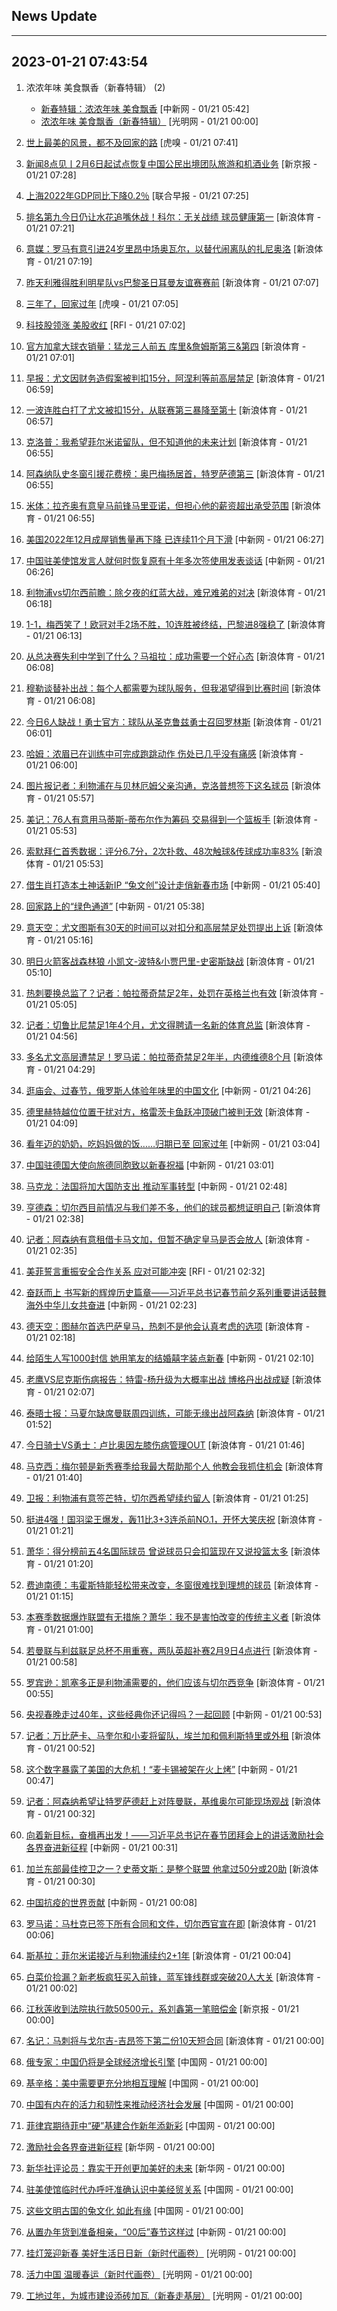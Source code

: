 ## News Update
---
2023-01-21 07:43:54
---
1. 浓浓年味 美食飘香（新春特辑） (2)
    +  <a target="_blank" href="http://www.chinanews.com//gn/2023/01-21/9939926.shtml">新春特辑：浓浓年味 美食飘香</a> [中新网 - 01/21 05:42]
    +  <a target="_blank" href="https://politics.gmw.cn/2023-01/21/content_36317409.htm">浓浓年味 美食飘香（新春特辑）</a> [光明网 - 01/21 00:00]

2. <a target="_blank" href="https://www.huxiu.com/article/774819.html">世上最美的风景，都不及回家的路</a> [虎嗅 - 01/21 07:41]
3. <a target="_blank" href="https://www.bjnews.com.cn/detail-167425686414185.html">新闻8点见丨2月6日起试点恢复中国公民出境团队旅游和机酒业务</a> [新京报 - 01/21 07:28]
4. <a target="_blank" href="https://www.zaobao.com/realtime/china/story20230121-1355433">上海2022年GDP同比下降0.2％</a> [联合早报 - 01/21 07:25]
5. <a target="_blank" href="https://k.sina.cn/article_2018499075_784fda0302001l4bv.html?from=sports&subch=osport">排名第九今日仍让水花追嘴休战！科尔：无关战绩 球员健康第一</a> [新浪体育 - 01/21 07:21]
6. <a target="_blank" href="https://k.sina.cn/article_2018499075_784fda0302001l4bt.html?from=sports&subch=osport">意媒：罗马有意引进24岁里昂中场奥瓦尔，以替代闹离队的扎尼奥洛</a> [新浪体育 - 01/21 07:19]
7. <a target="_blank" href="https://k.sina.cn/article_6320391439_m178b9850f03300yypq.html?from=sports&subch=osport">昨天利雅得胜利明星队vs巴黎圣日耳曼友谊赛赛前</a> [新浪体育 - 01/21 07:07]
8. <a target="_blank" href="https://www.huxiu.com/article/775355.html">三年了，回家过年</a> [虎嗅 - 01/21 07:05]
9. <a target="_blank" href="https://www.rfi.fr/cn/%E8%B4%A2%E7%BB%8F%E5%BF%AB%E8%AE%AF/20230120-%E5%8F%8D%E5%BC%B9%E5%9B%9E%E5%8D%87-%E6%AC%A7%E8%82%A1%E6%94%B6%E9%AB%98">科技股领涨 美股收红</a> [RFI - 01/21 07:02]
10. <a target="_blank" href="https://k.sina.cn/article_2018499075_784fda0302001l4bh.html?from=sports&subch=osport">官方加拿大球衣销量：猛龙三人前五 库里&詹姆斯第三&第四</a> [新浪体育 - 01/21 07:01]
11. <a target="_blank" href="https://k.sina.cn/article_2018499075_784fda0302001l4bg.html?from=sports&subch=osport">早报：尤文因财务造假案被判扣15分，阿涅利等前高层禁足</a> [新浪体育 - 01/21 06:59]
12. <a target="_blank" href="https://k.sina.cn/article_2018499075_784fda0302001l4bf.html?from=sports&subch=osport">一波连胜白打了尤文被扣15分，从联赛第三暴降至第十</a> [新浪体育 - 01/21 06:57]
13. <a target="_blank" href="https://k.sina.cn/article_2018499075_784fda0302001l4bc.html?from=sports&subch=osport">克洛普：我希望菲尔米诺留队，但不知道他的未来计划</a> [新浪体育 - 01/21 06:55]
14. <a target="_blank" href="https://k.sina.cn/article_2018499075_784fda0302001l4be.html?from=sports&subch=osport">阿森纳队史冬窗引援花费榜：奥巴梅扬居首，特罗萨德第三</a> [新浪体育 - 01/21 06:55]
15. <a target="_blank" href="https://k.sina.cn/article_2018499075_784fda0302001l4bb.html?from=sports&subch=osport">米体：拉齐奥有意皇马前锋马里亚诺，但担心他的薪资超出承受范围</a> [新浪体育 - 01/21 06:55]
16. <a target="_blank" href="http://www.chinanews.com//gj/2023/01-21/9939929.shtml">美国2022年12月成屋销售量再下降 已连续11个月下滑</a> [中新网 - 01/21 06:27]
17. <a target="_blank" href="http://www.chinanews.com//gj/2023/01-21/9939928.shtml">中国驻美使馆发言人就何时恢复原有十年多次签使用发表谈话</a> [中新网 - 01/21 06:26]
18. <a target="_blank" href="https://k.sina.cn/article_2018499075_784fda0302001l4at.html?from=sports&subch=osport">利物浦vs切尔西前瞻：除夕夜的红蓝大战，难兄难弟的对决</a> [新浪体育 - 01/21 06:18]
19. <a target="_blank" href="https://k.sina.cn/article_2834321443_a8f0502300100y1zl.html?from=sports&subch=global">1-1，梅西笑了！欧冠对手2场不胜，10连胜被终结，巴黎进8强稳了</a> [新浪体育 - 01/21 06:13]
20. <a target="_blank" href="https://k.sina.cn/article_2018499075_784fda0302001l4aq.html?from=sports&subch=osport">从总决赛失利中学到了什么？马祖拉：成功需要一个好心态</a> [新浪体育 - 01/21 06:08]
21. <a target="_blank" href="https://k.sina.cn/article_2018499075_784fda0302001l4ap.html?from=sports&subch=osport">穆勒谈替补出战：每个人都需要为球队服务，但我渴望得到比赛时间</a> [新浪体育 - 01/21 06:08]
22. <a target="_blank" href="https://k.sina.cn/article_2018499075_784fda0302001l4an.html?from=sports&subch=osport">今日6人缺战！勇士官方：球队从圣克鲁兹勇士召回罗林斯</a> [新浪体育 - 01/21 06:01]
23. <a target="_blank" href="https://k.sina.cn/article_2018499075_784fda0302001l4ao.html?from=sports&subch=osport">哈姆：浓眉已在训练中可完成跑跳动作 伤处已几乎没有痛感</a> [新浪体育 - 01/21 06:00]
24. <a target="_blank" href="https://k.sina.cn/article_2018499075_784fda0302001l4al.html?from=sports&subch=osport">图片报记者：利物浦在与贝林厄姆父亲沟通，克洛普想签下这名球员</a> [新浪体育 - 01/21 05:57]
25. <a target="_blank" href="https://k.sina.cn/article_2018499075_784fda0302001l4ai.html?from=sports&subch=osport">美记：76人有意用马蒂斯-蒂布尔作为筹码 交易得到一个篮板手</a> [新浪体育 - 01/21 05:53]
26. <a target="_blank" href="https://k.sina.cn/article_2018499075_784fda0302001l4ah.html?from=sports&subch=osport">索默拜仁首秀数据：评分6.7分，2次扑救、48次触球&传球成功率83%</a> [新浪体育 - 01/21 05:53]
27. <a target="_blank" href="http://www.chinanews.com//cj/2023/01-21/9939925.shtml">借生肖打造本土神话新IP “兔文创”设计走俏新春市场</a> [中新网 - 01/21 05:40]
28. <a target="_blank" href="http://www.chinanews.com//sh/2023/01-21/9939924.shtml">回家路上的“绿色通道”</a> [中新网 - 01/21 05:38]
29. <a target="_blank" href="https://k.sina.cn/article_2018499075_784fda0302001l4a0.html?from=sports&subch=osport">意天空：尤文图斯有30天的时间可以对扣分和高层禁足处罚提出上诉</a> [新浪体育 - 01/21 05:16]
30. <a target="_blank" href="https://k.sina.cn/article_2018499075_784fda0302001l49y.html?from=sports&subch=osport">明日火箭客战森林狼 小凯文-波特&小贾巴里-史密斯缺战</a> [新浪体育 - 01/21 05:10]
31. <a target="_blank" href="https://k.sina.cn/article_2018499075_784fda0302001l49v.html?from=sports&subch=osport">热刺要换总监了？记者：帕拉蒂奇禁足2年，处罚在英格兰也有效</a> [新浪体育 - 01/21 05:05]
32. <a target="_blank" href="https://k.sina.cn/article_2018499075_784fda0302001l49q.html?from=sports&subch=osport">记者：切鲁比尼禁足1年4个月，尤文得聘请一名新的体育总监</a> [新浪体育 - 01/21 04:56]
33. <a target="_blank" href="https://k.sina.cn/article_2018499075_784fda0302001l49g.html?from=sports&subch=osport">多名尤文高层遭禁足！罗马诺：帕拉蒂奇禁足2年半，内德维德8个月</a> [新浪体育 - 01/21 04:29]
34. <a target="_blank" href="http://www.chinanews.com//gj/2023/01-21/9939923.shtml">逛庙会、过春节，俄罗斯人体验年味里的中国文化</a> [中新网 - 01/21 04:26]
35. <a target="_blank" href="https://k.sina.cn/article_2018499075_784fda0302001l49c.html?from=sports&subch=osport">德里赫特越位位置干扰对方，格雷茨卡鱼跃冲顶破门被判无效</a> [新浪体育 - 01/21 04:09]
36. <a target="_blank" href="http://www.chinanews.com//sh/2023/01-21/9939922.shtml">看年迈的奶奶，吃妈妈做的饭……归期已至 回家过年</a> [中新网 - 01/21 03:04]
37. <a target="_blank" href="http://www.chinanews.com//hr/2023/01-21/9939921.shtml">中国驻德国大使向旅德同胞致以新春祝福</a> [中新网 - 01/21 03:01]
38. <a target="_blank" href="http://www.chinanews.com//gj/2023/01-21/9939920.shtml">马克龙：法国将加大国防支出 推动军事转型</a> [中新网 - 01/21 02:48]
39. <a target="_blank" href="https://k.sina.cn/article_2018499075_784fda0302001l491.html?from=sports&subch=osport">亨德森：切尔西目前情况与我们差不多，他们的球员都想证明自己</a> [新浪体育 - 01/21 02:38]
40. <a target="_blank" href="https://k.sina.cn/article_2018499075_784fda0302001l490.html?from=sports&subch=osport">记者：阿森纳有意租借卡马文加，但暂不确定皇马是否会放人</a> [新浪体育 - 01/21 02:35]
41. <a target="_blank" href="https://www.rfi.fr/cn/%E5%9B%BD%E9%99%85%E6%8A%A5%E9%81%93/20230120-%E6%B3%A2%E5%85%B0-%E7%A1%AE%E4%BF%A1%E8%A5%BF%E6%96%B9%E7%9B%9F%E5%8F%8B%E5%B0%86%E6%8F%90%E4%BE%9B%E5%BE%B7%E5%88%B6%E8%B1%B9%E5%BC%8F%E6%88%98%E8%BD%A6%E7%BB%99%E4%B9%8C%E5%85%8B%E5%85%B0">美菲誓言重振安全合作关系 应对可能冲突</a> [RFI - 01/21 02:32]
42. <a target="_blank" href="http://www.chinanews.com//gn/2023/01-21/9939919.shtml">奋跃而上 书写新的辉煌历史篇章——习近平总书记春节前夕系列重要讲话鼓舞海外中华儿女共奋进</a> [中新网 - 01/21 02:23]
43. <a target="_blank" href="https://k.sina.cn/article_2018499075_784fda0302001l48w.html?from=sports&subch=osport">德天空：图赫尔首选巴萨皇马，热刺不是他会认真考虑的选项</a> [新浪体育 - 01/21 02:18]
44. <a target="_blank" href="http://www.chinanews.com//sh/2023/01-21/9939918.shtml">给陌生人写1000封信 她用笔友的结婚囍字装点新春</a> [中新网 - 01/21 02:10]
45. <a target="_blank" href="https://k.sina.cn/article_2018499075_784fda0302001l48o.html?from=sports&subch=osport">老鹰VS尼克斯伤病报告：特雷-杨升级为大概率出战 博格丹出战成疑</a> [新浪体育 - 01/21 02:07]
46. <a target="_blank" href="https://k.sina.cn/article_2018499075_784fda0302001l48a.html?from=sports&subch=osport">泰晤士报：马夏尔缺席曼联周四训练，可能无缘出战阿森纳</a> [新浪体育 - 01/21 01:52]
47. <a target="_blank" href="https://k.sina.cn/article_2018499075_784fda0302001l48b.html?from=sports&subch=osport">今日骑士VS勇士：卢比奥因左膝伤病管理OUT</a> [新浪体育 - 01/21 01:46]
48. <a target="_blank" href="https://k.sina.cn/article_2018499075_784fda0302001l487.html?from=sports&subch=osport">马克西：梅尔顿是新秀赛季给我最大帮助那个人 他教会我抓住机会</a> [新浪体育 - 01/21 01:40]
49. <a target="_blank" href="https://k.sina.cn/article_2018499075_784fda0302001l482.html?from=sports&subch=osport">卫报：利物浦有意签芒特，切尔西希望续约留人</a> [新浪体育 - 01/21 01:25]
50. <a target="_blank" href="https://k.sina.cn/article_1718785715_667296b3001012fno.html?from=sports&subch=badminton">挺进4强！国羽梁王爆发，轰11比3+3连杀前NO.1，开怀大笑庆祝</a> [新浪体育 - 01/21 01:21]
51. <a target="_blank" href="https://k.sina.cn/article_2018499075_784fda0302001l481.html?from=sports&subch=osport">萧华：得分榜前五4名国际球员 曾说球员只会扣篮现在又说投篮太多</a> [新浪体育 - 01/21 01:20]
52. <a target="_blank" href="https://k.sina.cn/article_2018499075_784fda0302001l480.html?from=sports&subch=osport">费迪南德：韦霍斯特能轻松带来改变，冬窗很难找到理想的球员</a> [新浪体育 - 01/21 01:15]
53. <a target="_blank" href="https://k.sina.cn/article_2018499075_784fda0302001l47x.html?from=sports&subch=osport">本赛季数据爆炸联盟有无措施？萧华：我不是害怕改变的传统主义者</a> [新浪体育 - 01/21 01:00]
54. <a target="_blank" href="https://k.sina.cn/article_2018499075_784fda0302001l47v.html?from=sports&subch=osport">若曼联与利兹联足总杯不用重赛，两队英超补赛2月9日4点进行</a> [新浪体育 - 01/21 00:58]
55. <a target="_blank" href="https://k.sina.cn/article_2018499075_784fda0302001l47u.html?from=sports&subch=osport">罗宾逊：凯塞多正是利物浦需要的，他们应该与切尔西竞争</a> [新浪体育 - 01/21 00:55]
56. <a target="_blank" href="http://www.chinanews.com//cul/2023/01-21/9939917.shtml">央视春晚走过40年，这些经典你还记得吗？一起回顾</a> [中新网 - 01/21 00:53]
57. <a target="_blank" href="https://k.sina.cn/article_2018499075_784fda0302001l47t.html?from=sports&subch=osport">记者：万比萨卡、马奎尔和小麦将留队，埃兰加和佩利斯特里或外租</a> [新浪体育 - 01/21 00:52]
58. <a target="_blank" href="http://www.chinanews.com//gj/2023/01-21/9939915.shtml">这个数字暴露了美国的大危机！“麦卡锡被架在火上烤”</a> [中新网 - 01/21 00:47]
59. <a target="_blank" href="https://k.sina.cn/article_2018499075_784fda0302001l47k.html?from=sports&subch=osport">记者：阿森纳希望让特罗萨德赶上对阵曼联，基维奥尔可能现场观战</a> [新浪体育 - 01/21 00:32]
60. <a target="_blank" href="http://www.chinanews.com//gn/2023/01-21/9939916.shtml">向着新目标，奋楫再出发！——习近平总书记在春节团拜会上的讲话激励社会各界奋进新征程</a> [中新网 - 01/21 00:31]
61. <a target="_blank" href="https://k.sina.cn/article_2018499075_784fda0302001l47i.html?from=sports&subch=osport">加兰东部最佳控卫之一？史蒂文斯：是整个联盟 他拿过50分或20助</a> [新浪体育 - 01/21 00:30]
62. <a target="_blank" href="http://www.chinanews.com//gn/2023/01-21/9939914.shtml">中国抗疫的世界贡献</a> [中新网 - 01/21 00:08]
63. <a target="_blank" href="https://k.sina.cn/article_2018499075_784fda0302001l477.html?from=sports&subch=osport">罗马诺：马杜克已签下所有合同和文件，切尔西官宣在即</a> [新浪体育 - 01/21 00:06]
64. <a target="_blank" href="https://k.sina.cn/article_2018499075_784fda0302001l476.html?from=sports&subch=osport">斯基拉：菲尔米诺接近与利物浦续约2+1年</a> [新浪体育 - 01/21 00:04]
65. <a target="_blank" href="https://k.sina.cn/article_1510039900_5a01615c00100x1y1.html?from=sports&subch=global">白菜价捡漏？新老板疯狂买入前锋，蓝军锋线群或突破20人大关</a> [新浪体育 - 01/21 00:02]
66. <a target="_blank" href="https://www.bjnews.com.cn/detail-1674232196169944.html">江秋莲收到法院执行款50500元，系刘鑫第一笔赔偿金</a> [新京报 - 01/21 00:00]
67. <a target="_blank" href="https://k.sina.cn/article_2018499075_784fda0302001l470.html?from=sports&subch=osport">名记：马刺将与戈尔吉-吉昂签下第二份10天短合同</a> [新浪体育 - 01/21 00:00]
68. <a target="_blank" href="http://news.china.com.cn/2023-01/21/content_85070335.htm">俄专家：中国仍将是全球经济增长引擎</a> [中国网 - 01/21 00:00]
69. <a target="_blank" href="http://news.china.com.cn/2023-01/21/content_85070340.htm">基辛格：美中需要更充分地相互理解</a> [中国网 - 01/21 00:00]
70. <a target="_blank" href="http://news.china.com.cn/2023-01/21/content_85070344.htm">中国有内在的活力和韧性来推动经济社会发展</a> [中国网 - 01/21 00:00]
71. <a target="_blank" href="http://news.china.com.cn/2023-01/21/content_85070339.htm">菲律宾期待菲中“硬”基建合作新年添新彩</a> [中国网 - 01/21 00:00]
72. <a target="_blank" href="http://www.news.cn/politics/2023-01/21/c_1129304913.htm">激励社会各界奋进新征程</a> [新华网 - 01/21 00:00]
73. <a target="_blank" href="http://www.news.cn/politics/2023-01/21/c_1129304910.htm">新华社评论员：靠实干开创更加美好的未来</a> [新华网 - 01/21 00:00]
74. <a target="_blank" href="http://news.china.com.cn/2023-01/21/content_85070342.htm">驻美使馆临时代办呼吁准确认识中美经贸关系</a> [中国网 - 01/21 00:00]
75. <a target="_blank" href="http://news.china.com.cn/2023-01/21/content_85070334.htm">这些文明古国的兔文化 如此有缘</a> [中国网 - 01/21 00:00]
76. <a target="_blank" href="http://www.chinanews.com//sh/2023/01-21/9939902.shtml">从置办年货到准备相亲，“00后”春节这样过</a> [中新网 - 01/21 00:00]
77. <a target="_blank" href="https://politics.gmw.cn/2023-01/21/content_36317408.htm">挂灯笼迎新春 美好生活日日新（新时代画卷）</a> [光明网 - 01/21 00:00]
78. <a target="_blank" href="https://politics.gmw.cn/2023-01/21/content_36317407.htm">活力中国 温暖春运（新时代画卷）</a> [光明网 - 01/21 00:00]
79. <a target="_blank" href="https://politics.gmw.cn/2023-01/21/content_36317406.htm">工地过年，为城市建设添砖加瓦（新春走基层）</a> [光明网 - 01/21 00:00]
